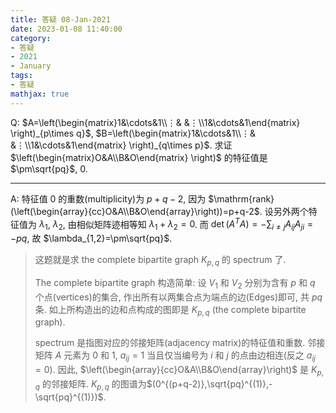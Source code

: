 ```yaml
---
title: 答疑 08-Jan-2021
date: 2023-01-08 11:40:00
category: 
- 答疑
- 2021
- January
tags: 
- 答疑
mathjax: true
---
```




Q: $A=\left(\begin{matrix}1&\cdots&1\\⋮& &⋮\\1&\cdots&1\end{matrix} \right)_{p\times q}$, $B=\left(\begin{matrix}1&\cdots&1\\⋮& &⋮\\1&\cdots&1\end{matrix} \right)_{q\times p}$. 求证 $\left(\begin{matrix}O&A\\B&O\end{matrix} \right)$ 的特征值是$\pm\sqrt{pq}$, $0$.

***

A: 特征值 $0$ 的重数(multiplicity)为 $p+q-2$, 因为 $\mathrm{rank}(\left(\begin{array}{cc}O&A\\B&O\end{array}\right))=p+q-2$. 设另外两个特征值为 $\lambda_1$, $\lambda_2$, 由相似矩阵迹相等知 $\lambda_1+\lambda_2=0$. 而 $\det(A^TA)=-\sum_{i\neq j}A_{ij}A_{ji}=-pq$, 故 $\lambda_{1,2}=\pm\sqrt{pq}$.

> 这题就是求 the complete bipartite graph $K_{p,q}$ 的 spectrum 了. 
>
> The complete bipartite graph 构造简单: 设 $V_1$ 和 $V_2$ 分别为含有 $p$ 和 $q$ 个点(vertices)的集合, 作出所有以两集合点为端点的边(Edges)即可, 共 $pq$ 条. 如上所构造出的边和点构成的图即是 $K_{p,q}$ (the complete bipartite graph). 
>
> spectrum 是指图对应的邻接矩阵(adjacency matrix)的特征值和重数. 邻接矩阵 $A$ 元素为 $0$ 和 $1$, $a_{ij}=1$ 当且仅当编号为 $i$ 和 $j$ 的点由边相连(反之 $a_{ij}=0$). 因此, $\left(\begin{array}{cc}O&A\\B&O\end{array}\right)$ 是 $K_{p,q}$ 的邻接矩阵. $K_{p,q}$ 的图谱为$(0^{(p+q-2)},\sqrt{pq}^{(1)},-\sqrt{pq}^{(1)})$. 

